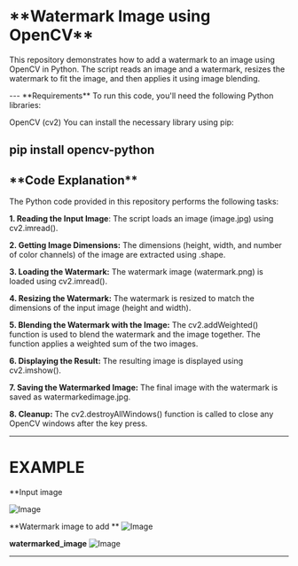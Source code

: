 <h1>**Watermark Image using OpenCV**</h1>
<p>This repository demonstrates how to add a watermark to an image using OpenCV in Python. The script reads an image and a watermark, resizes the watermark to fit the image, and then applies it using image blending.</p>
---
**Requirements**
To run this code, you'll need the following Python libraries:

OpenCV (cv2)
You can install the necessary library using pip:

pip install opencv-python
---
<h2>**Code Explanation**</h2>
The Python code provided in this repository performs the following tasks:

**1. Reading the Input Image**:
The script loads an image (image.jpg) using cv2.imread().

**2. Getting Image Dimensions:**
The dimensions (height, width, and number of color channels) of the image are extracted using .shape.

**3. Loading the Watermark:**
The watermark image (watermark.png) is loaded using cv2.imread().

**4. Resizing the Watermark:**
The watermark is resized to match the dimensions of the input image (height and width).

**5. Blending the Watermark with the Image:**
The cv2.addWeighted() function is used to blend the watermark and the image together. The function applies a weighted sum of the two images.

**6. Displaying the Result:**
The resulting image is displayed using cv2.imshow().

**7. Saving the Watermarked Image:**
The final image with the watermark is saved as watermarkedimage.jpg.

**8. Cleanup:**
The cv2.destroyAllWindows() function is called to close any OpenCV windows after the key press.

---
<p><h1><b>EXAMPLE </b></h1></p>
**Input image

![Image](https://github.com/user-attachments/assets/8d006d26-e312-4cad-9a7d-3b129793fcf9)

**Watermark image to add **
![Image](https://github.com/user-attachments/assets/350d9bfd-39ce-4b0c-b81a-dd1b555561dd)

**watermarked_image**
![Image](https://github.com/user-attachments/assets/f112f39d-7114-47f5-ab66-f5ff52a48bb4)

---


